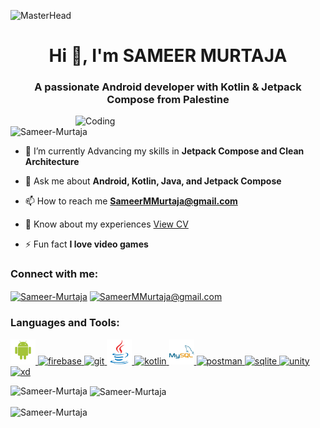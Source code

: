 ![MasterHead](https://user-images.githubusercontent.com/90236635/232446433-d5540fa2-fe28-4bb8-b929-cdb51fe61336.gif)
<h1 align="center">Hi 👋, I'm SAMEER MURTAJA</h1>
<h3 align="center">A passionate Android developer with Kotlin & Jetpack Compose from Palestine</h3>
<img align="right" alt="Coding" width="400" src="https://www.lambdatest.com/resources/images/news24.gif">

<p align="left"> <img src="https://komarev.com/ghpvc/?username=Sameer-Murtaja&label=Profile%20views&color=0e75b6&style=flat" alt="Sameer-Murtaja" /> </p>

- 🌱 I’m currently Advancing my skills in **Jetpack Compose and Clean Architecture**

- 💬 Ask me about **Android, Kotlin, Java, and Jetpack Compose**

- 📫 How to reach me **SameerMMurtaja@gmail.com**

- 📄 Know about my experiences [View CV](https://drive.google.com/file/d/1iLmotsL2ZLH3MawPYXg2c4PlfwPHbIvg/view?usp=sharing)

- ⚡ Fun fact **I love video games**

<h3 align="left">Connect with me:</h3>
<p align="left">
<a href="https://linkedin.com/in/Sameer-Murtaja" target="blank"><img align="center" src="https://raw.githubusercontent.com/rahuldkjain/github-profile-readme-generator/master/src/images/icons/Social/linked-in-alt.svg" alt="Sameer-Murtaja" height="30" width="40" /></a>
<a href="mailto:SameerMMurtaja@gmail.com"><img align="center" src="https://camo.githubusercontent.com/08eae310fc9b9b569d5dbea3506751ca0b9a6038f5280f01550e8fa7a7ce68b2/68747470733a2f2f696d672e69636f6e73382e636f6d2f636f6c6f722f34382f3030303030302f676d61696c2e706e67" alt="SameerMMurtaja@gmail.com" height="30" width="40" style="max-width: 100;">
</a>

</p>

<h3 align="left">Languages and Tools:</h3>
<p align="left"> <a href="https://developer.android.com" target="_blank" rel="noreferrer"> <img src="https://raw.githubusercontent.com/devicons/devicon/master/icons/android/android-original-wordmark.svg" alt="android" width="40" height="40"/> </a> <a href="https://firebase.google.com/" target="_blank" rel="noreferrer"> <img src="https://www.vectorlogo.zone/logos/firebase/firebase-icon.svg" alt="firebase" width="40" height="40"/> </a> <a href="https://git-scm.com/" target="_blank" rel="noreferrer"> <img src="https://www.vectorlogo.zone/logos/git-scm/git-scm-icon.svg" alt="git" width="40" height="40"/> </a> <a href="https://www.java.com" target="_blank" rel="noreferrer"> <img src="https://raw.githubusercontent.com/devicons/devicon/master/icons/java/java-original.svg" alt="java" width="40" height="40"/> </a> <a href="https://kotlinlang.org" target="_blank" rel="noreferrer"> <img src="https://www.vectorlogo.zone/logos/kotlinlang/kotlinlang-icon.svg" alt="kotlin" width="40" height="40"/> </a> <a href="https://www.mysql.com/" target="_blank" rel="noreferrer"> <img src="https://raw.githubusercontent.com/devicons/devicon/master/icons/mysql/mysql-original-wordmark.svg" alt="mysql" width="40" height="40"/> </a> <a href="https://postman.com" target="_blank" rel="noreferrer"> <img src="https://www.vectorlogo.zone/logos/getpostman/getpostman-icon.svg" alt="postman" width="40" height="40"/> </a> <a href="https://www.sqlite.org/" target="_blank" rel="noreferrer"> <img src="https://www.vectorlogo.zone/logos/sqlite/sqlite-icon.svg" alt="sqlite" width="40" height="40"/> </a> <a href="https://unity.com/" target="_blank" rel="noreferrer"> <img src="https://www.vectorlogo.zone/logos/unity3d/unity3d-icon.svg" alt="unity" width="40" height="40"/> </a> <a href="https://www.adobe.com/products/xd.html" target="_blank" rel="noreferrer"> <img src="https://upload.wikimedia.org/wikipedia/commons/c/c2/Adobe_XD_CC_icon.svg" alt="xd" width="40" height="40"/> </a> </p>

<p><img align="left" src="https://github-readme-stats.vercel.app/api/top-langs?username=Sameer-Murtaja&show_icons=true&locale=en&layout=compact" alt="Sameer-Murtaja" /></p>

<p>&nbsp;<img align="center" src="https://github-readme-stats.vercel.app/api?username=Sameer-Murtaja&show_icons=true&locale=en" alt="Sameer-Murtaja" /></p>

<p><img align="center" src="https://github-readme-streak-stats.herokuapp.com/?user=Sameer-Murtaja&" alt="Sameer-Murtaja" /></p>
